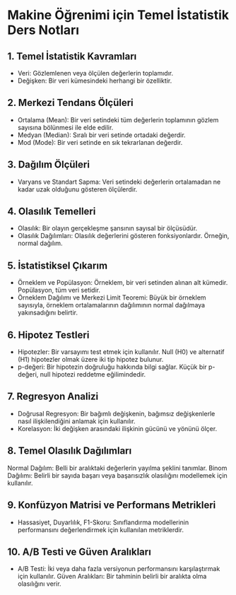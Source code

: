 # Makine Öğrenimi için Temel İstatistik Ders Notları
## 1. Temel İstatistik Kavramları

* Veri: Gözlemlenen veya ölçülen değerlerin toplamıdır.
* Değişken: Bir veri kümesindeki herhangi bir özelliktir.
## 2. Merkezi Tendans Ölçüleri

* Ortalama (Mean): Bir veri setindeki tüm değerlerin toplamının gözlem sayısına bölünmesi ile elde edilir.
* Medyan (Median): Sıralı bir veri setinde ortadaki değerdir.
* Mod (Mode): Bir veri setinde en sık tekrarlanan değerdir.
## 3. Dağılım Ölçüleri

* Varyans ve Standart Sapma: Veri setindeki değerlerin ortalamadan ne kadar uzak olduğunu gösteren ölçülerdir.
## 4. Olasılık Temelleri

* Olasılık: Bir olayın gerçekleşme şansının sayısal bir ölçüsüdür.
* Olasılık Dağılımları: Olasılık değerlerini gösteren fonksiyonlardır. Örneğin, normal dağılım.
## 5. İstatistiksel Çıkarım

* Örneklem ve Popülasyon: Örneklem, bir veri setinden alınan alt kümedir. Popülasyon, tüm veri setidir.
* Örneklem Dağılımı ve Merkezi Limit Teoremi: Büyük bir örneklem sayısıyla, örneklem ortalamalarının dağılımının normal dağılmaya yakınsadığını belirtir.
## 6. Hipotez Testleri

* Hipotezler: Bir varsayımı test etmek için kullanılır. Null (H0) ve alternatif (H1) hipotezler olmak üzere iki tip hipotez bulunur.
* p-değeri: Bir hipotezin doğruluğu hakkında bilgi sağlar. Küçük bir p-değeri, null hipotezi reddetme eğilimindedir.
## 7. Regresyon Analizi

* Doğrusal Regresyon: Bir bağımlı değişkenin, bağımsız değişkenlerle nasıl ilişkilendiğini anlamak için kullanılır.
* Korelasyon: İki değişken arasındaki ilişkinin gücünü ve yönünü ölçer.
## 8. Temel Olasılık Dağılımları

Normal Dağılım: Belli bir aralıktaki değerlerin yayılma şeklini tanımlar.
Binom Dağılımı: Belirli bir sayıda başarı veya başarısızlık olasılığını modellemek için kullanılır.
## 9. Konfüzyon Matrisi ve Performans Metrikleri

- Hassasiyet, Duyarlılık, F1-Skoru: Sınıflandırma modellerinin performansını değerlendirmek için kullanılan metriklerdir.

## 10. A/B Testi ve Güven Aralıkları

* A/B Testi: İki veya daha fazla versiyonun performansını karşılaştırmak için kullanılır.
Güven Aralıkları: Bir tahminin belirli bir aralıkta olma olasılığını verir.